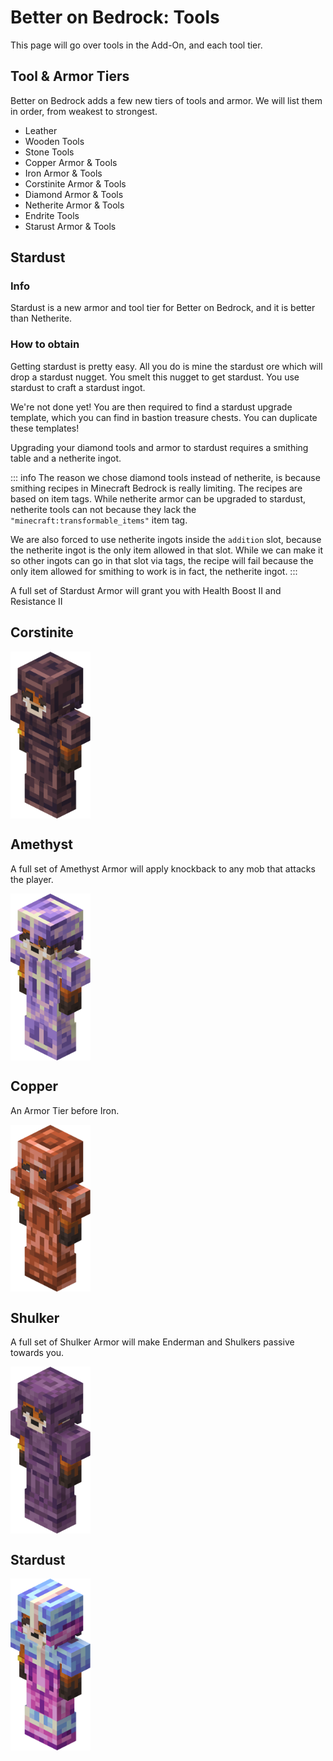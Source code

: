 # Better on Bedrock: Tools
This page will go over tools in the Add-On, and each tool tier.

## Tool & Armor Tiers
Better on Bedrock adds a few new tiers of tools and armor. We will list them in order, from weakest to strongest.
- Leather
- Wooden Tools
- Stone Tools
- Copper Armor & Tools
- Iron Armor & Tools
- Corstinite Armor & Tools
- Diamond Armor & Tools
- Netherite Armor & Tools
- Endrite Tools
- Starust Armor & Tools

## Stardust
<ImageShuffler
  :images="[
    'stardust_ingot',
    'stardust_nugget',
    'stardust_helmet',
    'stardust_chestplate',
    'stardust_leggings',
    'stardust_boots',
    'stardust_sword',
    'stardust_pickaxe',
    'stardust_axe',
    'stardust_shovel',
    'stardust_hoe'
  ]"
/>


### Info
Stardust is a new armor and tool tier for Better on Bedrock, and it is better than Netherite.
### How to obtain
Getting stardust is pretty easy. All you do is mine the stardust ore which will drop a stardust nugget. You smelt this nugget to get stardust. You use stardust to craft a stardust ingot.

<Furnace
  input="stardust_nugget"
  fuel="https://minecraft.wiki/images/Coal_JE4_BE3.png?165e9"
  output="star_dust"
  outputText=""
  :inputTooltips="['Stardust Nugget']"
  :fuelTooltips="['Fuel']"
  :outputTooltips="['Stardust']"
/>

<CraftingTable
  :grid="[
    {  image: 'https://minecraft.wiki/images/Diamond_JE3_BE3.png?99d00' },
    {  image: 'https://minecraft.wiki/images/Gold_Ingot_JE4_BE2.png?80cd6' },
    {  image: 'https://minecraft.wiki/images/Diamond_JE3_BE3.png?99d00' },
    {  image: 'star_dust' },
    {  image: 'https://minecraft.wiki/images/Gold_Ingot_JE4_BE2.png?80cd6' },
    {  image: 'star_dust' },
    {  image: 'star_dust' },
    {  image: 'star_dust' },
    {  image: 'star_dust' }
  ]"
  :inputTooltips="[
    `<span class='tooltip-title'>Diamond</span>`,
    `<span class='tooltip-title'>Gold Ingot</span>`,
    `<span class='tooltip-title'>Diamond</span>`,
    `<span class='tooltip-title'>Stardust</span>`,
    `<span class='tooltip-title'>Gold Ingot Ingot</span>`,
    `<span class='tooltip-title'>Stardust</span>`,
    `<span class='tooltip-title'>Stardust</span>`,
    `<span class='tooltip-title'>Stardust</span>`,
    `<span class='tooltip-title'>Stardust</span>`
  ]"
  output="stardust_ingot"
  outputText="4"
  outputSlotText="Stardust Ingot"
/>

We're not done yet! You are then required to find a stardust upgrade template, which you can find in bastion treasure chests. You can duplicate these templates!

<CraftingTable
  :grid="[
    { image: 'https://minecraft.wiki/images/thumb/Deepslate_%28UD%29_JE3.png/120px-Deepslate_%28UD%29_JE3.png?7635f' },
    { image: 'stardust_upgrade' },
    { image: 'https://minecraft.wiki/images/thumb/Deepslate_%28UD%29_JE3.png/120px-Deepslate_%28UD%29_JE3.png?7635f' },
    { image: 'https://minecraft.wiki/images/thumb/Deepslate_%28UD%29_JE3.png/120px-Deepslate_%28UD%29_JE3.png?7635f' },
    { image: 'stardust_ingot' },
    { image: 'https://minecraft.wiki/images/thumb/Deepslate_%28UD%29_JE3.png/120px-Deepslate_%28UD%29_JE3.png?7635f' },
    { image: 'https://minecraft.wiki/images/thumb/Deepslate_%28UD%29_JE3.png/120px-Deepslate_%28UD%29_JE3.png?7635f' },
    { image: 'https://minecraft.wiki/images/thumb/Deepslate_%28UD%29_JE3.png/120px-Deepslate_%28UD%29_JE3.png?7635f' },
    { image: 'https://minecraft.wiki/images/thumb/Deepslate_%28UD%29_JE3.png/120px-Deepslate_%28UD%29_JE3.png?7635f' }
  ]"
  :inputTooltips="[
    `<span class='tooltip-title'>Deepslate</span>`,
    `<span class='tooltip-title' style='color: yellow; text-shadow: 3px 3px 0px #3e3e15;'>Stardust Upgrade</span><br><br><span class='tooltip-property' style='color: lightgrey; text-shadow: 3px 3px 0px #292929;'>Applies to:</span><br><span class='tooltip-value' style='color: #5454fc; text-shadow: 3px 3px 0px #15153e;'>‎‎ Diamond Equipment</span><br><span class='tooltip-property' style='color: lightgrey; text-shadow: 3px 3px 0px #292929;'>Ingredients:</span><br><span class='tooltip-value' style='color: #5454fc; text-shadow: 3px 3px 0px #15153e;'>‎‎ Netherite Ingot</span>`,
    `<span class='tooltip-title'>Deepslate</span>`,
    `<span class='tooltip-title'>Deepslate</span>`,
    `<span class='tooltip-title'>Stardust Ingot</span>`,
    `<span class='tooltip-title'>Deepslate</span>`,
    `<span class='tooltip-title'>Deepslate</span>`,
    `<span class='tooltip-title'>Deepslate</span>`,
    `<span class='tooltip-title'>Deepslate</span>`
  ]"
  output="stardust_upgrade"
  outputText="2"
  outputSlotText="Stardust Upgrade Template"
  :outputTooltips="[
     `<span class='tooltip-title' style='color: yellow; text-shadow: 3px 3px 0px #3e3e15;'>Stardust Upgrade</span><br><br><span class='tooltip-property' style='color: lightgrey; text-shadow: 3px 3px 0px #292929;'>Applies to:</span><br><span class='tooltip-value' style='color: #5454fc; text-shadow: 3px 3px 0px #15153e;'>‎‎ Diamond Equipment</span><br><span class='tooltip-property' style='color: lightgrey; text-shadow: 3px 3px 0px #292929;'>Ingredients:</span><br><span class='tooltip-value' style='color: #5454fc; text-shadow: 3px 3px 0px #15153e;'>‎‎ Netherite Ingot</span>`,
  ]"
/>

Upgrading your diamond tools and armor to stardust requires a smithing table and a netherite ingot.
<ShufflingSmithingTable
  background="UI/smithing_background"
  :inputItems="[
    ['stardust_upgrade'],
    ['diamond_sword', 'diamond_pickaxe', 'diamond_axe', 'diamond_shovel', 'diamond_hoe', 'netherite_helmet', 'netherite_chestplate', 'netherite_leggings', 'netherite_boots'],
    ['netherite_ingot']
  ]"
  :inputTooltips="[
`<span class='tooltip-title' style='color: yellow; text-shadow: 3px 3px 0px #3e3e15;'>Stardust Upgrade</span><br><br><span class='tooltip-property' style='color: lightgrey; text-shadow: 3px 3px 0px #292929;'>Applies to:</span><br><span class='tooltip-value' style='color: #5454fc; text-shadow: 3px 3px 0px #15153e;'>‎‎ Diamond Equipment</span><br><span class='tooltip-property' style='color: lightgrey; text-shadow: 3px 3px 0px #292929;'>Ingredients:</span><br><span class='tooltip-value' style='color: #5454fc; text-shadow: 3px 3px 0px #15153e;'>‎‎ Netherite Ingot</span>`,
    `<span class='tooltip-title'>Diamond Equipment</span>`,
    `<span class='tooltip-title'>Netherite Ingot</span>`
  ]"
  :outputItems="['stardust_sword', 'stardust_pickaxe', 'stardust_axe', 'stardust_shovel', 'stardust_hoe', 'stardust_helmet', 'stardust_chestplate', 'stardust_leggings', 'stardust_boots']"
  :outputTooltip="`<span>Stardust Equipment</span>`"
  :cycleInterval="1500"
/>

::: info
The reason we chose diamond tools instead of netherite, is because smithing recipes in Minecraft Bedrock is really limiting. The recipes are based on item tags. While netherite armor can be upgraded to stardust, netherite tools can not because they lack the `"minecraft:transformable_items"` item tag.

We are also forced to use netherite ingots inside the `addition` slot, because the netherite ingot is the only item allowed in that slot. While we can make it so other ingots can go in that slot via tags, the recipe will fail because the only item allowed for smithing to work is in fact, the netherite ingot.
:::

A full set of Stardust Armor will grant you with Health Boost II and Resistance II

## Corstinite
<div style="display: flex; align-items: center;">
    <img src="/Main/assets/armor/corstinite.png" alt="Example Image" width="128">
</div>

## Amethyst
A full set of Amethyst Armor will apply knockback to any mob that attacks the player.
<div style="display: flex; align-items: center;">
    <img src="/Main/assets/armor/amethyst.png" alt="Example Image" width="128">
</div>


## Copper
An Armor Tier before Iron.
<div style="display: flex; align-items: center;">
    <img src="/Main/assets/armor/copper_armor.png" alt="Example Image" width="128">
</div>


## Shulker
A full set of Shulker Armor will make Enderman and Shulkers passive towards you.
<div style="display: flex; align-items: center;">
    <img src="/Main/assets/armor/shulker_armor.png" alt="Example Image" width="128">
</div>

## Stardust
<div style="display: flex; align-items: center;">
    <img src="/Main/assets/armor/stardust.png" alt="Example Image" width="128">
</div>

